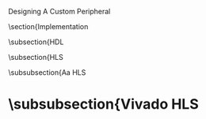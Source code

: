 Designing A Custom Peripheral

\section{Implementation

\subsection{HDL

\subsection{HLS

\subsubsection{Aa HLS

\subsubsection{Vivado HLS
===========
